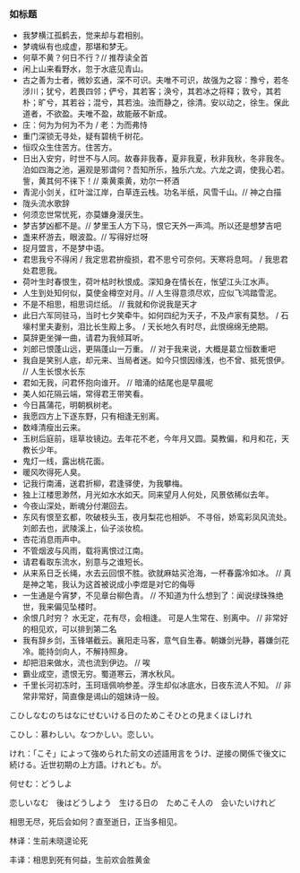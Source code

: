 ### 如标题

- 我梦横江孤鹤去，觉来却与君相别。
- 梦魂纵有也成虚，那堪和梦无。
- 何草不黄？何日不行？// 推荐读全首
- 闲上山来看野水，忽于水底见青山。
- 古之善为士者，微妙玄通，深不可识。夫唯不可识，故强为之容：豫兮，若冬涉川；犹兮，若畏四邻；俨兮，其若客；涣兮，其若冰之将释；敦兮，其若朴；旷兮，其若谷；混兮，其若浊。浊而静之，徐清。安以动之，徐生。保此道者，不欲盈。夫唯不盈，故能蔽不新成。
- 庄：何为为何为不为 / 老：为而弗恃
- 重门深锁无寻处，疑有碧桃千树花。
- 恒叹众生住苦方。住苦方。
- 日出入安穷，时世不与人同。故春非我春，夏非我夏，秋非我秋，冬非我冬。泊如四海之池，遍观是邪谓何？吾知所乐，独乐六龙。六龙之调，使我心若。訾，黄其何不徕下！// 乘黄乘黄，劝尔一杯酒
- 青泥小剑关，红叶湓江岸，白草连云栈。功名半纸，风雪千山。// 神之白描
- 陇头流水歌辞
- 何须恋世常忧死，亦莫嫌身漫厌生。
- 梦吉梦凶都不是。// 梦里玉人方下马，恨它天外一声鸿。所以还是想梦吉吧
- 盏来杯游去，眼波盈。// 写得好烂呀
- 捉月盟言，不是梦中语。
- 君思我兮不得闲 / 我定思君拚瘦损，君不思兮可奈何。天寒将息呵。 / 我思君处君思我。
- 荷叶生时春恨生，荷叶枯时秋恨成。深知身在情长在，怅望江头江水声。
- 人生到处知何似，莫使金樽空对月。// 人生得意须尽欢，应似飞鸿踏雪泥。
- 不是不相思，相思词烂纸。 // 我就和你说我是天才
- 此日六军同驻马，当时七夕笑牵牛。如何四纪为天子，不及卢家有莫愁。 / 石壕村里夫妻别，泪比长生殿上多。 / 天长地久有时尽，此恨绵绵无绝期。
- 莫辞更坐弹一曲，请君为我倾耳听。
- 刘郎已恨蓬山远，更隔蓬山一万重。 // 对于我来说，大概是葛立恒数重吧
- 我自是笑别人底，却元来、当局者迷。如今只恨因缘浅，也不曾、抵死恨伊。 // 人生长恨水长东
- 君如无我，问君怀抱向谁开。 // 暗涌的结尾也是早晨呢
- 美人如花隔云端，常得君王带笑看。
- 今日菖蒲花，明朝枫树老。
- 我愿四方上下逐东野，只有相逢无别离。
- 数峰清瘦出云来。
- 玉树后庭前，瑶草妆镜边。去年花不老，今年月又圆。莫教偏，和月和花，天教长少年。
- 鬼灯一线，露出桃花面。
- 暖风吹得死人臭。
- 记我行南浦，送君折柳，君逢驿使，为我攀梅。
- 独上江楼思渺然，月光如水水如天。同来望月人何处，风景依稀似去年。
- 今夜山深处，断魂分付潮回去。
- 东风有恨至玄都，吹破枝头玉，夜月梨花也相妒。 不寻俗，娇鸾彩凤风流处。 刘郎去也，武陵溪上，仙子淡妆梳。
- 杏花消息雨声中。
- 不管烟波与风雨，载将离恨过江南。
- 请君看取东流水，别意与之谁短长。
- 从来系日乏长绳，水去云回恨不胜。欲就麻姑买沧海，一杯春露冷如冰。 // 真是神之笔，我认为这首被说成小李煜是对它的侮辱
- 一生通是今宵梦，不见章台柳色青。 // 不知道为什么想到了：闻说绿珠殊绝世，我来偏见坠楼时。
- 余恨几时穷？  水无定，花有尽，会相逢。    可是人生常在、别离中。 // 非常好的相见欢，可以排到第二名
- 我有辞乡剑，玉锋堪截云。襄阳走马客，意气自生春。朝嫌剑光静，暮嫌剑花冷。能持剑向人，不解持照身。
- 却把泪来做水，流也流到伊边。 // 唉
- 霸业成空，遗恨无穷。蜀道寒云，渭水秋风。
- 千里长河初冻时，玉珂瑶佩响参差。浮生却似冰底水，日夜东流人不知。 // 非常非常好，简直像是谒山的姐妹诗一般。

こひしなむのちはなにせむいける日のためこそひとの見まくほしけれ

こひし：慕わしい。なつかしい。恋しい。

けれ：「こそ」によって強められた前文の述語用言をうけ、逆接の関係で後文に続ける。近世初期の上方語。けれども。が。

何せむ：どうしよ

恋しいなむ　後はどうしよう　生ける日の　ためこそ人の　会いたいけれど

相思无尽，死后会如何？直至逝日，正当多相见。

林译：生前未晓遑论死

丰译：相思到死有何益，生前欢会胜黄金